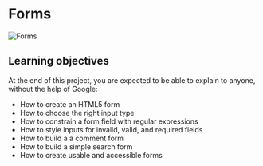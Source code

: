 # Forms

![Forms](https://s3.amazonaws.com/alu-intranet.hbtn.io/uploads/medias/2019/12/abbff2217b3cc83e050d.jpeg?X-Amz-Algorithm=AWS4-HMAC-SHA256&X-Amz-Credential=AKIARDDGGGOUZTW2RLVB%2F20240130%2Fus-east-1%2Fs3%2Faws4_request&X-Amz-Date=20240130T083306Z&X-Amz-Expires=86400&X-Amz-SignedHeaders=host&X-Amz-Signature=e1f22ce5baaa181fac9098ea01ce8cca8ce60d769414efb9f9f435c56f29ae5a)

## Learning objectives

At the end of this project, you are expected to be able to explain to anyone, without the help of Google:

- How to create an HTML5 form
- How to choose the right input type
- How to constrain a form field with regular expressions
- How to style inputs for invalid, valid, and required fields
- How to build a a comment form
- How to build a simple search form
- How to create usable and accessible forms
